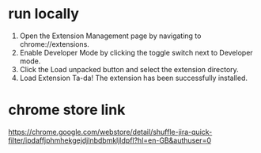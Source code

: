 # run locally
1. Open the Extension Management page by navigating to chrome://extensions.
2. Enable Developer Mode by clicking the toggle switch next to Developer mode.
3. Click the Load unpacked button and select the extension directory.
4. Load Extension
Ta-da! The extension has been successfully installed.

# chrome store link
https://chrome.google.com/webstore/detail/shuffle-jira-quick-filter/ipdaffjphmhekgejdjlnbdbmkljldpfl?hl=en-GB&authuser=0
